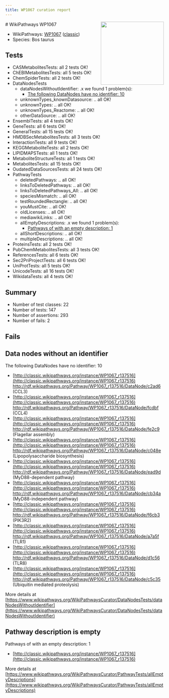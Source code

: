 ```yaml
---
title: WP1067 curation report
---
```


<img style="float: right; width: 200px" src="https://upload.wikimedia.org/wikipedia/commons/thumb/8/83/Wplogo_with_text_500.png/640px-Wplogo_with_text_500.png" />
# WikiPathways WP1067

* WikiPathways: [WP1067](https://wikipathways.org/pathways/WP1067) ([classic](https://classic.wikipathways.org/instance/WP1067))
* Species: Bos taurus
## Tests
* CASMetabolitesTests: all 2 tests OK!
* ChEBIMetabolitesTests: all 5 tests OK!
* ChemSpiderTests: all 2 tests OK!
* DataNodesTests
    * dataNodesWithoutIdentifier: .x we found 1 problem(s):
        * [The following DataNodes have no identifier: 10](#8792c490)
    * unknownTypes_knownDatasource: .. all OK!
    * unknownTypes: .. all OK!
    * unknownTypes_Reactome: .. all OK!
    * otherDataSource: .. all OK!
* EnsemblTests: all 4 tests OK!
* GeneTests: all 6 tests OK!
* GeneralTests: all 15 tests OK!
* HMDBSecMetabolitesTests: all 3 tests OK!
* InteractionTests: all 9 tests OK!
* KEGGMetaboliteTests: all 2 tests OK!
* LIPIDMAPSTests: all 1 tests OK!
* MetaboliteStructureTests: all 1 tests OK!
* MetabolitesTests: all 15 tests OK!
* OudatedDataSourcesTests: all 24 tests OK!
* PathwayTests
    * deletedPathways: .. all OK!
    * linksToDeletedPathways: .. all OK!
    * linksToDeletedPathways_All: .. all OK!
    * speciesMismatch: .. all OK!
    * testRoundedRectangle: .. all OK!
    * youMustCite: .. all OK!
    * oldLicenses: .. all OK!
    * mediawikiLinks: .. all OK!
    * allEmptyDescriptions: .x we found 1 problem(s):
        * [Pathways of with an empty description: 1](#798a4967)
    * allShortDescriptions: .. all OK!
    * multipleDescriptions: .. all OK!
* ProteinsTests: all 2 tests OK!
* PubChemMetabolitesTests: all 3 tests OK!
* ReferencesTests: all 6 tests OK!
* Sec2PriProjectTests: all 6 tests OK!
* UniProtTests: all 5 tests OK!
* UnicodeTests: all 16 tests OK!
* WikidataTests: all 4 tests OK!


## Summary

* Number of test classes: 22
* Number of tests: 147
* Number of assertions: 293
* Number of fails: 2

## Fails

<a name="8792c490" />

## Data nodes without an identifier

The following DataNodes have no identifier: 10

* [http://classic.wikipathways.org/instance/WP1067_r137516](http://classic.wikipathways.org/instance/WP1067_r137516) http://rdf.wikipathways.org/Pathway/WP1067_r137516/DataNode/c2ad6 (CCL3)
* [http://classic.wikipathways.org/instance/WP1067_r137516](http://classic.wikipathways.org/instance/WP1067_r137516) http://rdf.wikipathways.org/Pathway/WP1067_r137516/DataNode/fcdbf (CCL4)
* [http://classic.wikipathways.org/instance/WP1067_r137516](http://classic.wikipathways.org/instance/WP1067_r137516) http://rdf.wikipathways.org/Pathway/WP1067_r137516/DataNode/fe2c9 (Flagellar assembly)
* [http://classic.wikipathways.org/instance/WP1067_r137516](http://classic.wikipathways.org/instance/WP1067_r137516) http://rdf.wikipathways.org/Pathway/WP1067_r137516/DataNode/c048e (Lipopolysaccharide
biosynthesis)
* [http://classic.wikipathways.org/instance/WP1067_r137516](http://classic.wikipathways.org/instance/WP1067_r137516) http://rdf.wikipathways.org/Pathway/WP1067_r137516/DataNode/ead9d (MyD88-dependent pathway)
* [http://classic.wikipathways.org/instance/WP1067_r137516](http://classic.wikipathways.org/instance/WP1067_r137516) http://rdf.wikipathways.org/Pathway/WP1067_r137516/DataNode/cb34a (MyD88-independent pathway)
* [http://classic.wikipathways.org/instance/WP1067_r137516](http://classic.wikipathways.org/instance/WP1067_r137516) http://rdf.wikipathways.org/Pathway/WP1067_r137516/DataNode/f6cb3 (PIK3R2)
* [http://classic.wikipathways.org/instance/WP1067_r137516](http://classic.wikipathways.org/instance/WP1067_r137516) http://rdf.wikipathways.org/Pathway/WP1067_r137516/DataNode/a7a5f (TLR1)
* [http://classic.wikipathways.org/instance/WP1067_r137516](http://classic.wikipathways.org/instance/WP1067_r137516) http://rdf.wikipathways.org/Pathway/WP1067_r137516/DataNode/d1c56 (TLR8)
* [http://classic.wikipathways.org/instance/WP1067_r137516](http://classic.wikipathways.org/instance/WP1067_r137516) http://rdf.wikipathways.org/Pathway/WP1067_r137516/DataNode/c5c35 (Ubiquitin mediated proteolysis)


More details at [https://www.wikipathways.org/WikiPathwaysCurator/DataNodesTests/dataNodesWithoutIdentifier](https://www.wikipathways.org/WikiPathwaysCurator/DataNodesTests/dataNodesWithoutIdentifier)

<a name="798a4967" />

## Pathway description is empty

Pathways of with an empty description: 1

* [http://classic.wikipathways.org/instance/WP1067_r137516](http://classic.wikipathways.org/instance/WP1067_r137516)

More details at [https://www.wikipathways.org/WikiPathwaysCurator/PathwayTests/allEmptyDescriptions](https://www.wikipathways.org/WikiPathwaysCurator/PathwayTests/allEmptyDescriptions)

